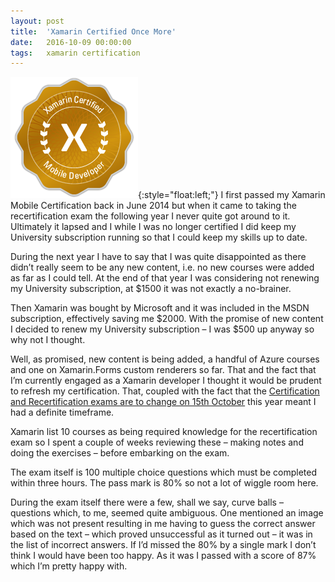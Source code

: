 ```yaml
---
layout: post
title:  'Xamarin Certified Once More'
date:   2016-10-09 00:00:00
tags:   xamarin certification
---
```

![xamarin certification badge](/assets/images/xamarin-certification.png){:style="float:left;"}
I first passed my Xamarin Mobile Certification back in June 2014 but when it came to taking the recertification exam the following year I never quite got around to it. Ultimately it lapsed and I while I was no longer certified I did keep my University subscription running so that I could keep my skills up to date.

During the next year I have to say that I was quite disappointed as there didn’t really seem to be any new content, i.e. no new courses were added as far as I could tell. At the end of that year I was considering not renewing my University subscription, at $1500 it was not exactly a no-brainer.
<!--more-->
Then Xamarin was bought by Microsoft and it was included in the MSDN subscription, effectively saving me $2000. With the promise of new content I decided to renew my University subscription – I was $500 up anyway so why not I thought.

Well, as promised, new content is being added, a handful of Azure courses and one on Xamarin.Forms custom renderers so far. That and the fact that I’m currently engaged as a Xamarin developer I thought it would be prudent to refresh my certification. That, coupled with the fact that the <a href='https://blog.xamarin.com/xamarin-developer-certification-is-getting-better' target='_blank'>Certification and Recertification exams are to change on 15th October</a> this year meant I had a definite timeframe.

Xamarin list 10 courses as being required knowledge for the recertification exam so I spent a couple of weeks reviewing these – making notes and doing the exercises – before embarking on the exam.

The exam itself is 100 multiple choice questions which must be completed within three hours. The pass mark is 80% so not a lot of wiggle room here.

During the exam itself there were a few, shall we say, curve balls – questions which, to me, seemed quite ambiguous. One mentioned an image which was not present resulting in me having to guess the correct answer based on the text – which proved unsuccessful as it turned out – it was in the list of incorrect answers. If I’d missed the 80% by a single mark I don’t think I would have been too happy. As it was I passed with a score of 87% which I’m pretty happy with.